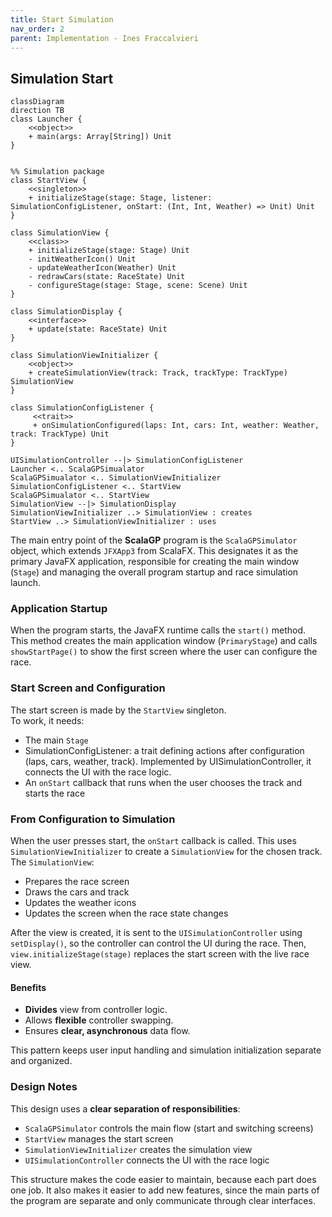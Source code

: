 ```yaml
---
title: Start Simulation
nav_order: 2
parent: Implementation - Ines Fraccalvieri
---
```


## Simulation Start


```mermaid
classDiagram
direction TB
class Launcher {
    <<object>>
    + main(args: Array[String]) Unit
}


%% Simulation package
class StartView {
    <<singleton>>
    + initializeStage(stage: Stage, listener: SimulationConfigListener, onStart: (Int, Int, Weather) => Unit) Unit
}

class SimulationView {
    <<class>>
    + initializeStage(stage: Stage) Unit
    - initWeatherIcon() Unit
    - updateWeatherIcon(Weather) Unit
    - redrawCars(state: RaceState) Unit
    - configureStage(stage: Stage, scene: Scene) Unit
}

class SimulationDisplay {
    <<interface>>
    + update(state: RaceState) Unit
}

class SimulationViewInitializer {
    <<object>>
    + createSimulationView(track: Track, trackType: TrackType) SimulationView
}

class SimulationConfigListener {
     <<trait>>
     + onSimulationConfigured(laps: Int, cars: Int, weather: Weather, track: TrackType) Unit
}

UISimulationController --|> SimulationConfigListener
Launcher <.. ScalaGPSimualator
ScalaGPSimualator <.. SimulationViewInitializer
SimulationConfigListener <.. StartView
ScalaGPSimualator <.. StartView
SimulationView --|> SimulationDisplay
SimulationViewInitializer ..> SimulationView : creates
StartView ..> SimulationViewInitializer : uses
```


The main entry point of the **ScalaGP** program is the `ScalaGPSimulator` object, which extends `JFXApp3` from ScalaFX. This designates it as the primary JavaFX application, responsible for creating the main window (`Stage`) and managing the overall program startup and race simulation launch.

### Application Startup
When the program starts, the JavaFX runtime calls the `start()` method. This method creates the main application window (`PrimaryStage`) and calls `showStartPage()` to show the first screen where the user can configure the race.

### Start Screen and Configuration
The start screen is made by the `StartView` singleton.  
To work, it needs:
- The main `Stage`
-  SimulationConfigListener: a trait defining actions after configuration (laps, cars, weather, track). Implemented by UISimulationController, it connects the UI with the race logic.
- An `onStart` callback that runs when the user chooses the track and starts the race

### From Configuration to Simulation
When the user presses start, the `onStart` callback is called. This uses `SimulationViewInitializer` to create a `SimulationView` for the chosen track.  
The `SimulationView`:
- Prepares the race screen
- Draws the cars and track
- Updates the weather icons
- Updates the screen when the race state changes

After the view is created, it is sent to the `UISimulationController` using `setDisplay()`, so the controller can control the UI during the race. Then, `view.initializeStage(stage)` replaces the start screen with the live race view.


#### Benefits

- **Divides** view from controller logic.
- Allows **flexible** controller swapping.
- Ensures **clear, asynchronous** data flow.

This pattern keeps user input handling and simulation initialization separate and organized.

### Design Notes
This design uses a **clear separation of responsibilities**:
- `ScalaGPSimulator` controls the main flow (start and switching screens)
- `StartView` manages the start screen
- `SimulationViewInitializer` creates the simulation view
- `UISimulationController` connects the UI with the race logic

This structure makes the code easier to maintain, because each part does one job. It also makes it easier to add new features, since the main parts of the program are separate and only communicate through clear interfaces.
